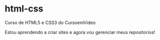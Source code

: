 # html-css
 Curso de HTML5 e CSS3 do CursoemVideo

 Estou aprendendo a criar sites e agora vou gerenciar meus repositorios!
